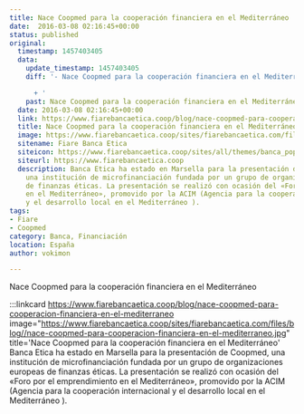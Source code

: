 ```yaml
---
title: Nace Coopmed para la cooperación financiera en el Mediterráneo
date:  2016-03-08 02:16:45+00:00
status: published
original:
  timestamp: 1457403405
  data:
    update_timestamp: 1457403405
    diff: '- Nace Coopmed para la cooperación financiera en el Mediterráneo

      + '
    past: Nace Coopmed para la cooperación financiera en el Mediterráneo
  date: 2016-03-08 02:16:45+00:00
  link: https://www.fiarebancaetica.coop/blog/nace-coopmed-para-cooperacion-financiera-en-el-mediterraneo
  title: Nace Coopmed para la cooperación financiera en el Mediterráneo
  image: https://www.fiarebancaetica.coop/sites/fiarebancaetica.com/files/blog//nace-coopmed-para-cooperacion-financiera-en-el-mediterraneo.jpg
  sitename: Fiare Banca Etica
  siteicon: https://www.fiarebancaetica.coop/sites/all/themes/banca_popolare_etica/favicon.ico
  siteurl: https://www.fiarebancaetica.coop
  description: Banca Etica ha estado en Marsella para la presentación de Coopmed,
    una institución de microfinanciación fundada por un grupo de organizaciones europeas
    de finanzas éticas. La presentación se realizó con ocasión del «Foro por el emprendimiento
    en el Mediterráneo», promovido por la ACIM (Agencia para la cooperación internacional
    y el desarrollo local en el Mediterráneo ).
tags:
- Fiare
- Coopmed
category: Banca, Financiación
location: España
author: vokimon

---
```

Nace Coopmed para la cooperación financiera en el Mediterráneo

:::linkcard https://www.fiarebancaetica.coop/blog/nace-coopmed-para-cooperacion-financiera-en-el-mediterraneo image="https://www.fiarebancaetica.coop/sites/fiarebancaetica.com/files/blog//nace-coopmed-para-cooperacion-financiera-en-el-mediterraneo.jpg" title='Nace Coopmed para la cooperación financiera en el Mediterráneo'
    Banca Etica ha estado en Marsella para la presentación de Coopmed, una institución de microfinanciación fundada por un grupo de organizaciones europeas de finanzas éticas. La presentación se realizó con ocasión del «Foro por el emprendimiento en el Mediterráneo», promovido por la ACIM (Agencia para la cooperación internacional y el desarrollo local en el Mediterráneo ).

